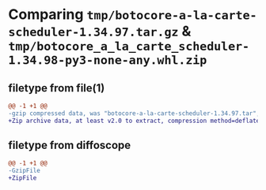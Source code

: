 # Comparing `tmp/botocore-a-la-carte-scheduler-1.34.97.tar.gz` & `tmp/botocore_a_la_carte_scheduler-1.34.98-py3-none-any.whl.zip`

## filetype from file(1)

```diff
@@ -1 +1 @@
-gzip compressed data, was "botocore-a-la-carte-scheduler-1.34.97.tar", last modified: Fri May  3 01:04:56 2024, max compression
+Zip archive data, at least v2.0 to extract, compression method=deflate
```

## filetype from diffoscope

```diff
@@ -1 +1 @@
-GzipFile
+ZipFile
```

